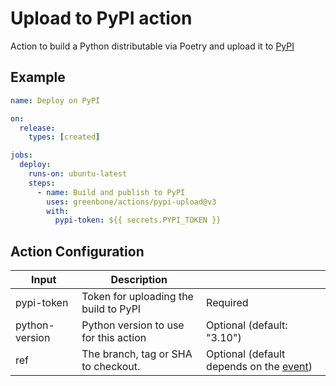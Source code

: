 # Upload to PyPI action

Action to build a Python distributable via Poetry and upload it to [PyPI](https://pypi.org)

## Example

```yaml
name: Deploy on PyPI

on:
  release:
    types: [created]

jobs:
  deploy:
    runs-on: ubuntu-latest
    steps:
      - name: Build and publish to PyPI
        uses: greenbone/actions/pypi-upload@v3
        with:
          pypi-token: ${{ secrets.PYPI_TOKEN }}
```

## Action Configuration

| Input | Description | |
|-------|-------------|-|
| pypi-token | Token for uploading the build to PyPI | Required |
| python-version | Python version to use for this action | Optional (default: "3.10") |
| ref | The branch, tag or SHA to checkout. | Optional (default depends on the [event](https://docs.github.com/en/actions/using-workflows/events-that-trigger-workflows)) |
